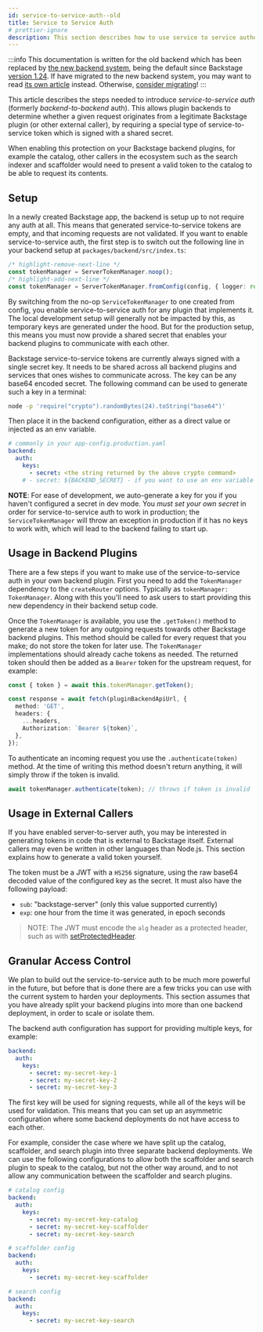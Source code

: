 ```yaml
---
id: service-to-service-auth--old
title: Service to Service Auth
# prettier-ignore
description: This section describes how to use service to service authentication, both internally within Backstage plugins and towards external services.
---
```


:::info
This documentation is written for the old backend which has been replaced by
[the new backend system](../backend-system/index.md), being the default since
Backstage [version 1.24](../releases/v1.24.0.md). If have migrated to the new
backend system, you may want to read [its own article](./identity-resolver.md)
instead. Otherwise, [consider migrating](../backend-system/building-backends/08-migrating.md)!
:::

This article describes the steps needed to introduce _service-to-service auth_ (formerly _backend-to-backend_ auth).
This allows plugin backends to determine whether a given request originates from
a legitimate Backstage plugin (or other external caller), by requiring a special
type of service-to-service token which is signed with a shared secret.

When enabling this protection on your Backstage backend plugins, for example the
catalog, other callers in the ecosystem such as the search indexer and
scaffolder would need to present a valid token to the catalog to be able to
request its contents.

## Setup

In a newly created Backstage app, the backend is setup up to not require any
auth at all. This means that generated service-to-service tokens are empty, and
that incoming requests are not validated. If you want to enable
service-to-service auth, the first step is to switch out the following line in
your backend setup at `packages/backend/src/index.ts`:

```ts title="packages/backend/src/index.ts"
/* highlight-remove-next-line */
const tokenManager = ServerTokenManager.noop();
/* highlight-add-next-line */
const tokenManager = ServerTokenManager.fromConfig(config, { logger: root });
```

By switching from the no-op `ServiceTokenManager` to one created from config,
you enable service-to-service auth for any plugin that implements it. The local
development setup will generally not be impacted by this, as temporary keys are
generated under the hood. But for the production setup, this means you must now
provide a shared secret that enables your backend plugins to communicate with
each other.

Backstage service-to-service tokens are currently always signed with a single
secret key. It needs to be shared across all backend plugins and services that
ones wishes to communicate across. The key can be any base64 encoded secret.
The following command can be used to generate such a key in a terminal:

```bash
node -p 'require("crypto").randomBytes(24).toString("base64")'
```

Then place it in the backend configuration, either as a direct value or
injected as an env variable.

```yaml
# commonly in your app-config.production.yaml
backend:
  auth:
    keys:
      - secret: <the string returned by the above crypto command>
    # - secret: ${BACKEND_SECRET} - if you want to use an env variable instead
```

**NOTE**: For ease of development, we auto-generate a key for you if you haven't
configured a secret in dev mode. You _must set your own secret_ in order for
service-to-service auth to work in production; the `ServiceTokenManager` will
throw an exception in production if it has no keys to work with, which will lead
to the backend failing to start up.

## Usage in Backend Plugins

There are a few steps if you want to make use of the service-to-service auth in
your own backend plugin. First you need to add the `TokenManager` dependency to
the `createRouter` options. Typically as `tokenManager: TokenManager`. Along
with this you'll need to ask users to start providing this new dependency in
their backend setup code.

Once the `TokenManager` is available, you use the `.getToken()` method to generate
a new token for any outgoing requests towards other Backstage backend plugins.
This method should be called for every request that you make; do not store the
token for later use. The `TokenManager` implementations should already cache
tokens as needed. The returned token should then be added as a `Bearer` token
for the upstream request, for example:

```ts
const { token } = await this.tokenManager.getToken();

const response = await fetch(pluginBackendApiUrl, {
  method: 'GET',
  headers: {
    ...headers,
    Authorization: `Bearer ${token}`,
  },
});
```

To authenticate an incoming request you use the `.authenticate(token)` method.
At the time of writing this method doesn't return anything, it will simply
throw if the token is invalid.

```ts
await tokenManager.authenticate(token); // throws if token is invalid
```

## Usage in External Callers

If you have enabled server-to-server auth, you may be interested in generating
tokens in code that is external to Backstage itself. External callers may even
be written in other languages than Node.js. This section explains how to generate
a valid token yourself.

The token must be a JWT with a `HS256` signature, using the raw base64 decoded
value of the configured key as the secret. It must also have the following payload:

- `sub`: "backstage-server" (only this value supported currently)
- `exp`: one hour from the time it was generated, in epoch seconds

> NOTE: The JWT must encode the `alg` header as a protected header, such as with
> [setProtectedHeader](https://github.com/panva/jose/blob/main/docs/classes/jwt_sign.SignJWT.md#setprotectedheader).

## Granular Access Control

We plan to build out the service-to-service auth to be much more powerful in the
future, but before that is done there are a few tricks you can use with the
current system to harden your deployments. This section assumes that you have
already split your backend plugins into more than one backend deployment, in
order to scale or isolate them.

The backend auth configuration has support for providing multiple keys, for
example:

```yaml
backend:
  auth:
    keys:
      - secret: my-secret-key-1
      - secret: my-secret-key-2
      - secret: my-secret-key-3
```

The first key will be used for signing requests, while all of the keys will be
used for validation. This means that you can set up an asymmetric configuration
where some backend deployments do not have access to each other.

For example, consider the case where we have split up the catalog, scaffolder,
and search plugin into three separate backend deployments. We can use the
following configurations to allow both the scaffolder and search plugin to speak
to the
catalog, but not the other way around, and to not allow any communication between
the scaffolder and search plugins.

```yaml
# catalog config
backend:
  auth:
    keys:
      - secret: my-secret-key-catalog
      - secret: my-secret-key-scaffolder
      - secret: my-secret-key-search

# scaffolder config
backend:
  auth:
    keys:
      - secret: my-secret-key-scaffolder

# search config
backend:
  auth:
    keys:
      - secret: my-secret-key-search
```
